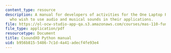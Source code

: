 ```yaml
---
content_type: resource
description: A manual for developers of activities for the One Laptop Per Child XO
  who wish to use audio and musical sounds in their applications.
file: https://ol-ocw-studio-app-qa.s3.amazonaws.com/courses/mas-110-fundamentals-of-computational-media-design-fall-2008/b956b81554867c1d4a41adecf4fe93e4_csoundxo_python.pdf
file_type: application/pdf
resourcetype: Document
title: CsoundXO Python manual
uid: b956b815-5486-7c1d-4a41-adecf4fe93e4
---
```

